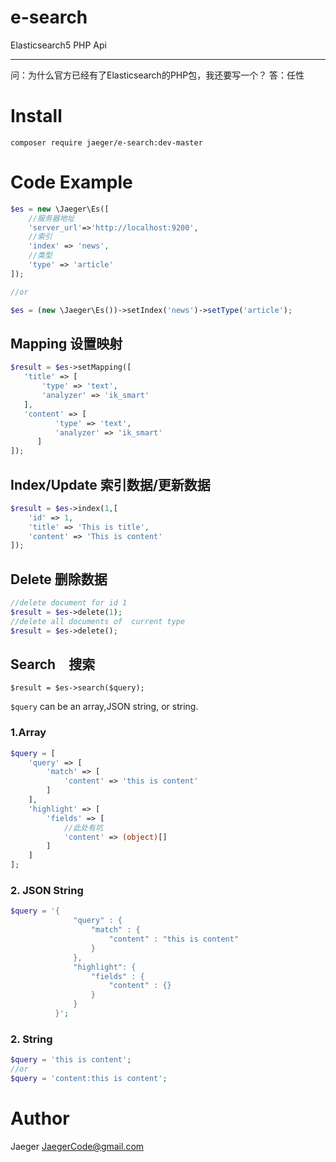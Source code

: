 # e-search
Elasticsearch5 PHP Api

---

问：为什么官方已经有了Elasticsearch的PHP包，我还要写一个？
答：任性


# Install
```
composer require jaeger/e-search:dev-master
```

# Code Example

```php
$es = new \Jaeger\Es([
    //服务器地址
    'server_url'=>'http://localhost:9200',
    //索引
    'index' => 'news',
    //类型
    'type' => 'article'
]);

//or

$es = (new \Jaeger\Es())->setIndex('news')->setType('article');

```


## Mapping 设置映射
```php
$result = $es->setMapping([
   'title' => [
       'type' => 'text',
       'analyzer' => 'ik_smart'
   ],
   'content' => [
          'type' => 'text',
          'analyzer' => 'ik_smart'
      ]
]);
```

## Index/Update 索引数据/更新数据
```php
$result = $es->index(1,[
    'id' => 1,
    'title' => 'This is title',
    'content' => 'This is content'
]);
```

## Delete 删除数据
```php
//delete document for id 1
$result = $es->delete(1);
//delete all documents of  current type
$result = $es->delete();
```

## Search　搜索

```
$result = $es->search($query);
```

`$query` can be an array,JSON string, or  string.

### 1.Array
```php
$query = [
    'query' => [
        'match' => [
            'content' => 'this is content'
        ]
    ],
    'highlight' => [
        'fields' => [
            //此处有坑
            'content' => (object)[]
        ]
    ]
];
```
### 2. JSON String
```php
$query = '{
              "query" : {
                  "match" : {
                      "content" : "this is content"
                  }
              },
              "highlight": {
                  "fields" : {
                      "content" : {}
                  }
              }
          }';
```
### 2. String
```php
$query = 'this is content';
//or
$query = 'content:this is content';
```

# Author

Jaeger <JaegerCode@gmail.com>